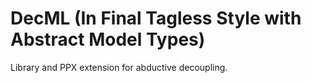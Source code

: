 # DecML (In Final Tagless Style with Abstract Model Types)

Library and PPX extension for abductive decoupling.